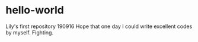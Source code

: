 # hello-world
Lily's first repository 190916
Hope that one day I could write excellent codes by myself. Fighting.
